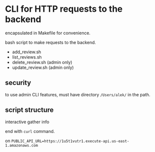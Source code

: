 # CLI for HTTP requests to the backend

encapsulated in Makefile for convenience.

bash script to make requests to the backend.

- add_review.sh
- list_reviews.sh
- delete_review.sh (admin only)
- update_review.sh (admin only)

## security

to use admin CLI features, must have directory `/Users/alek/` in the path.

## script structure

interactive gather info 

end with `curl` command.

on `PUBLIC_API_URL=https://1u5t1vutr1.execute-api.us-east-1.amazonaws.com`

